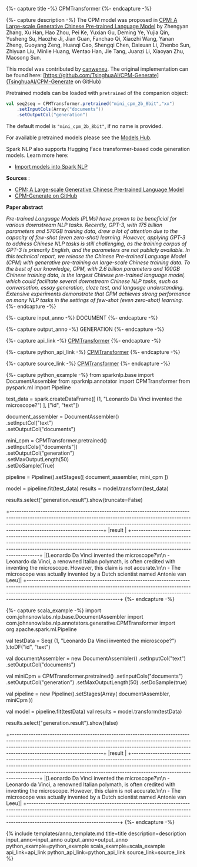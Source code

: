 {%- capture title -%}
CPMTransformer
{%- endcapture -%}

{%- capture description -%}
The CPM model was proposed in [CPM: A Large-scale Generative Chinese Pre-trained Language Model](https://huggingface.co/papers/2012.00413) by Zhengyan Zhang, Xu Han, Hao Zhou, Pei Ke, Yuxian Gu, Deming Ye, Yujia Qin, Yusheng Su, Haozhe Ji, Jian Guan, Fanchao Qi, Xiaozhi Wang, Yanan Zheng, Guoyang Zeng, Huanqi Cao, Shengqi Chen, Daixuan Li, Zhenbo Sun, Zhiyuan Liu, Minlie Huang, Wentao Han, Jie Tang, Juanzi Li, Xiaoyan Zhu, Maosong Sun.

This model was contributed by [canwenxu](https://huggingface.co/canwenxu). The original implementation can be found here: [https://github.com/TsinghuaAI/CPM-Generate](TsinghuaAI/CPM-Generate on GitHub)

Pretrained models can be loaded with `pretrained` of the companion object:
```scala
val seq2seq = CPMTransformer.pretrained("mini_cpm_2b_8bit","xx") 
    .setInputCols(Array("documents")) 
    .setOutputCol("generation")
```
The default model is `"mini_cpm_2b_8bit"`, if no name is provided.

For available pretrained models please see the [Models Hub](https://sparknlp.org/models?annotator=CPMTransformer).

Spark NLP also supports Hugging Face transformer-based code generation models. Learn more here:  
- [Import models into Spark NLP](https://github.com/JohnSnowLabs/spark-nlp/discussions/5669)

**Sources** :

- [CPM: A Large-scale Generative Chinese Pre-trained Language Model](https://huggingface.co/papers/2012.00413)
- [CPM-Generate on GitHub](https://github.com/TsinghuaAI/CPM-Generate)

**Paper abstract**

*Pre-trained Language Models (PLMs) have proven to be beneficial for various downstream NLP tasks. Recently, GPT-3, with 175 billion parameters and 570GB training data, drew a lot of attention due to the capacity of few-shot (even zero-shot) learning. However, applying GPT-3 to address Chinese NLP tasks is still challenging, as the training corpus of GPT-3 is primarily English, and the parameters are not publicly available. In this technical report, we release the Chinese Pre-trained Language Model (CPM) with generative pre-training on large-scale Chinese training data. To the best of our knowledge, CPM, with 2.6 billion parameters and 100GB Chinese training data, is the largest Chinese pre-trained language model, which could facilitate several downstream Chinese NLP tasks, such as conversation, essay generation, cloze test, and language understanding. Extensive experiments demonstrate that CPM achieves strong performance on many NLP tasks in the settings of few-shot (even zero-shot) learning.*
{%- endcapture -%}

{%- capture input_anno -%}
DOCUMENT
{%- endcapture -%}

{%- capture output_anno -%}
GENERATION
{%- endcapture -%}

{%- capture api_link -%}
[CPMTransformer](/api/com/johnsnowlabs/nlp/annotators/seq2seq/CPMTransformer.html)
{%- endcapture -%}

{%- capture python_api_link -%}
[CPMTransformer](/api/python/reference/autosummary/sparknlp/annotator/seq2seq/cpm_transformer/index.html)
{%- endcapture -%}

{%- capture source_link -%}
[CPMTransformer](https://github.com/JohnSnowLabs/spark-nlp/blob/master/src/main/scala/com/johnsnowlabs/nlp/annotators/seq2seq/CPMTransformer.scala)
{%- endcapture -%}

{%- capture python_example -%}
from sparknlp.base import DocumentAssembler
from sparknlp.annotator import CPMTransformer
from pyspark.ml import Pipeline

test_data = spark.createDataFrame([
    (1, "Leonardo Da Vinci invented the microscope?")
], ["id", "text"])

document_assembler = DocumentAssembler() \
    .setInputCol("text") \
    .setOutputCol("documents")

mini_cpm = CPMTransformer.pretrained() \
    .setInputCols(["documents"]) \
    .setOutputCol("generation") \
    .setMaxOutputLength(50) \
    .setDoSample(True)

pipeline = Pipeline().setStages([
    document_assembler,
    mini_cpm
])

model = pipeline.fit(test_data)
results = model.transform(test_data)

results.select("generation.result").show(truncate=False)

+---------------------------------------------------------------------------------------------------------------------------------------------------------------------------------------------------------------------------------------------------------------------------------+
|result                                                                                                                                                                                                                                                                           |
+---------------------------------------------------------------------------------------------------------------------------------------------------------------------------------------------------------------------------------------------------------------------------------+
|[Leonardo Da Vinci invented the microscope?\n\n  - Leonardo da Vinci, a renowned Italian polymath, is often credited with inventing the microscope. However, this claim is not accurate.\n\n  - The microscope was actually invented by a Dutch scientist named Antonie van Leeu]|
+---------------------------------------------------------------------------------------------------------------------------------------------------------------------------------------------------------------------------------------------------------------------------------+
{%- endcapture -%}

{%- capture scala_example -%}
import com.johnsnowlabs.nlp.base.DocumentAssembler
import com.johnsnowlabs.nlp.annotators.generative.CPMTransformer
import org.apache.spark.ml.Pipeline

val testData = Seq(
  (1, "Leonardo Da Vinci invented the microscope?")
).toDF("id", "text")

val documentAssembler = new DocumentAssembler()
  .setInputCol("text")
  .setOutputCol("documents")

val miniCpm = CPMTransformer.pretrained()
  .setInputCols("documents")
  .setOutputCol("generation")
  .setMaxOutputLength(50)
  .setDoSample(true)

val pipeline = new Pipeline().setStages(Array(
  documentAssembler,
  miniCpm
))

val model = pipeline.fit(testData)
val results = model.transform(testData)

results.select("generation.result").show(false)

+---------------------------------------------------------------------------------------------------------------------------------------------------------------------------------------------------------------------------------------------------------------------------------+
|result                                                                                                                                                                                                                                                                           |
+---------------------------------------------------------------------------------------------------------------------------------------------------------------------------------------------------------------------------------------------------------------------------------+
|[Leonardo Da Vinci invented the microscope?\n\n  - Leonardo da Vinci, a renowned Italian polymath, is often credited with inventing the microscope. However, this claim is not accurate.\n\n  - The microscope was actually invented by a Dutch scientist named Antonie van Leeu]|
+---------------------------------------------------------------------------------------------------------------------------------------------------------------------------------------------------------------------------------------------------------------------------------+
{%- endcapture -%}

{% include templates/anno_template.md
title=title
description=description
input_anno=input_anno
output_anno=output_anno
python_example=python_example
scala_example=scala_example
api_link=api_link
python_api_link=python_api_link
source_link=source_link
%}